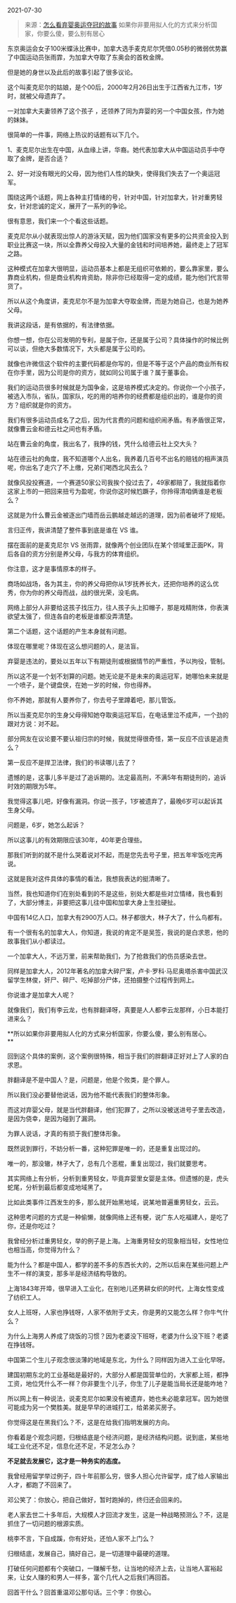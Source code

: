 2021-07-30

> 来源：[怎么看弃婴奥运夺冠的故事](http://mp.weixin.qq.com/s?__biz=MzU0MjYwNDU2Mw==&mid=2247500195&idx=1&sn=ac94a6412187f24349d974bdb81fe487&chksm=fb1aaddfcc6d24c999c7ff371ca640c0651a5793b030d370f7cf1ff5e1c6014c9821321866fa&scene=27#wechat_redirect)
> 如果你非要用拟人化的方式来分析国家，你要么傻，要么别有居心

东京奥运会女子100米蝶泳比赛中，加拿大选手麦克尼尔凭借0.05秒的微弱优势赢了中国运动员张雨霏，为加拿大夺取了东奥会的首枚金牌。  

  

但是她的身世以及此后的故事引起了很多议论。

  

这个叫麦克尼尔的姑娘，是个00后，2000年2月26日出生于江西省九江市，1岁时，就被父母遗弃了。

  

一对加拿大夫妻领养了这个孩子 ，还领养了同为弃婴的另一个中国女孩，作为她的妹妹。  

  

很简单的一件事，网络上热议的话题有以下几个。  

  

1、麦克尼尔出生在中国，从血缘上讲，华裔。她代表加拿大从中国运动员手中夺取了金牌，是否合适？

  

2、好一对没有眼光的父母，因为他们人性的缺失，使得我们失去了一个奥运冠军。

  

围绕这两个话题，网上各种主打情绪的号，针对中国，针对加拿大，针对重男轻女，针对忠诚的定义，展开了一系列的争论。

  

很有意思，我们来一个个看这些话题。

  

麦克尼尔从小就表现出惊人的游泳天赋，因为他们国家没有更多的公共资金投入到职业比赛这一块，所以全靠养父母投入大量的金钱和时间培养她，最终走上了冠军之路。

  

这种模式在加拿大很明显，运动员基本上都是无组织可依赖的，要么靠家里，要么靠商业机构，但是商业机构肯资助，除非你已经取得一定的成绩，能为他们代言带货了。  

  

所以从这个角度讲，麦克尼尔不是为加拿大夺取金牌，而是为她自己，也是为她养父母。

  

我讲这段话，是有依据的，有法律依据。  

  

你想一想，你在公司发明的专利，是属于你，还是属于公司？具体操作的时候比例可以谈，但绝大多数情况下，大头都是属于公司的。

  

就像也许微信这个软件的主要代码都是你写的，但是不等于这个产品的商业所有权在你手里，因为公司是你的资方，就如同公司属于谁？属于董事会。

  

我们的运动员很多时候就是为国争金，这是培养模式决定的。你说你一个小孩子，被选入市队，省队，国家队，吃的用的培养你的经费都是组织出的，谁是你的资方？组织就是你的资方。  

  

我们有很多运动员成名了之后，因为代言费的问题和组织闹矛盾。有矛盾很正常，就像曹云金和德云社之间也有矛盾。

  

站在曹云金的角度，我出名了，我挣的钱，凭什么给德云社上交大头？

  

站在德云社的角度，我不知道哪个人出名，我养着几百号不出名的赔钱的相声演员呢，你出名了走穴了不上缴，兄弟们喝西北风去么？

  

就像风投投赛道，一个赛道50家公司我挨个投过去了，49家都赔了，我就指着你这家上市的一把回来扭亏为盈呢，你说你这时候尥蹶子，你拎得清咱俩谁是老板么？  

  

这就是为什么曹云金被逐出门墙而岳云鹏越走越远的道理，因为前者破坏了规矩。

  

言归正传，我讲清楚了整件事到底是谁在 VS 谁。

  

摆在面前的是麦克尼尔 VS 张雨霏，就像两个创业团队在某个领域里正面PK，背后各自的资方分别是养父母，与我方的体育组织。

  

你注意，这才是事情原本的样子。

  

商场如战场，各为其主，你的养父母把你从1岁抚养长大，还把你培养的这么优秀，你为你的养父母而战，战的很光荣，没毛病。  

  

网络上部分人非要给这孩子找压力，往人孩子头上扣帽子，那是戏精附体，你表演欲望太强了，但连各自的老板是谁都没弄清楚。  

  

第二个话题，这个话题的产生本身就有问题。  

  

体现在哪里呢？体现在这么想问题的人，是法盲。  

  

弃婴是违法的，要处以五年以下有期徒刑或根据情节的严重性，予以拘役，管制。  

  

所以这不是一个划不划算的问题。她无论是不是未来的奥运冠军，她哪怕未来就是一个喷子，是个键盘侠，在她一岁的时候，你也得养。  

  

你不养她，那就有人要养你了，你去号子里蹲着吧，那儿管饭。

  

所以当麦克尼尔的生身父母得知她夺取奥运冠军后，在电话里泣不成声，一个劲的跟对方说：对不起。

  

部分网友在议论要不要认祖归宗的时候，我就觉得很奇怪，第一反应不应该是追责么？  

  

第一反应不是捍卫法律，我们的书读哪儿去了？

  

遗憾的是，这事儿多半是过了追诉期的。法定最高刑，不满5年有期徒刑的，追诉时效的期限为5年。

  

我觉得这事儿吧，好像有漏洞。你说一孩子，1岁被遗弃了，最晚6岁可以起诉其生身父母。

  

问题是，6岁，她怎么起诉？

  

所以这事儿的有效期限应该30年，40年更合理些。  

  

那我们听到的就不是什么哭着说对不起，而是您先去号子里，把五年牢饭吃完再说。  

  

这就是我对这件具体的事情的看法，我想我表达的挺清晰了。  

  

当然，我也知道你们在别处看到的不是这些，别处大都是些对立情绪，我也看到了，大部分博主，非要把这事儿往中国和加拿大身上生拉硬扯。  

  

中国有14亿人口，加拿大有2900万人口。林子都很大，林子大了，什么鸟都有。

  

有一个很有名的加拿大人，你知道，我说的肯定不是吴签，我说的是白求恩，他的故事我们从小都读过。

  

一个加拿大人，不远万里，前来帮助我们，为了抢救我们的伤员感染去世。

  

同样是加拿大人，2012年著名的加拿大碎尸案，卢卡·罗科·马尼奥塔杀害中国武汉留学生林俊，奸尸、碎尸、吃掉部分尸体，还拍摄整个过程传到网上。

  

你说谁才是加拿大人呢？

  

就像我们，我们有李云龙，也有胖翻译呀，真要是人人都李云龙那样，小日本能打进来么？

  

 **所以如果你非要用拟人化的方式来分析国家，你要么傻，要么别有居心。  
**

  

回到这个具体的案例，这个案例很特殊，相当于我们的胖翻译正好对上了人家的白求恩。  

  

胖翻译是不是中国人？是，问题是，他是个败类，是个罪人。  

  

所以我们没必要替他说话，因为他不能代表我们的整体形象。

  

而这对弃婴父母，就是当代胖翻译，他们犯罪了，之所以没被送进号子里去改造，是因为侥幸，是因为碰到了漏洞。  

  

为罪人说话，才真的有损于我们整体形象。  

  

既然说到罪行，不妨分析一番，这种犯罪是唯一的，还是重复出现过的。  

  

唯一的，那没辙，林子大了，总有几个恶棍，重复出现过，我们就要思考。

  

其实网络上有分析，分析到重男轻女，毕竟弃婴里女婴是主体。但遗憾的是，虎头蛇尾，分析到最后都变成地域黑了。  

  

比如此类事件江西发生的多，那么就开始黑地域，说某地普遍重男轻女，云云。  

  

这种思考问题的方式是一种偷懒，就像网络上还有梗，说广东人吃福建人，是吃了你，还是你吃过？  

  

我曾经分析过重男轻女，举的例子是上海。上海重男轻女的现象相当轻，女性地位也相当高，你觉得为什么？

  

能为什么？都是中国人，都学的差不多的东西长大的，之所以后来在某些问题上产生不一样的演变，那多半是经济结构导致的。  

  

上海1843年开埠，很早进入工业化，在别地儿还男耕女织的时代，上海女性变成了纺织工人。  

  

女人上班呀，人家也挣钱呀，人家不依附于丈夫，你是男的又能怎么样？你牛气什么？  

  

为什么上海男人养成了烧饭的习惯？因为老婆没下班呀，老婆为什么没下班？老婆在挣钱呀。  

  

中国第二个生儿子观念很淡薄的地域是东北，为什么？同样因为进入工业化早呀。  

  

建国初期东北的工业基础是最好的，大部分人都是国营单位的，大家都上班，都挣工资，地位凭什么不一样？你非要生个儿子，你生了儿子是能当局长还是能咋地？  

  

所以网上有一种说法，说麦克尼尔如果没有被遗弃，她也未必能拿冠军。因为她很可能成为另一个樊胜美。就是早早的进城打工，给弟弟买房子。

  

你觉得这是在黑我们么？不，这是在给我们指明发展的方向。

  

你看着是个观念问题，归根结底是个经济问题，是经济结构问题。说到底，某些地域工业化还不足，信息化还不足，不足怎么办？  

  

 **不足就去发展它，这才是一种务实的态度。**

  

我曾经用留学举过例子，四十年前那么穷，很多人担心允许留学，成了给人家输出人才，都跑了不回来了。  

  

邓公笑了：你放心，把自己做好，暂时跑掉的，终归还会回来的。

  

老人家去世二十多年后，大规模人才回流才发生，这是一种战略预测么？不，这是抓住了一切问题的根源实质。

  

桃李不言，下自成蹊，你有好处，还怕人家不上门么？  

  

归根结底，发展自己，搞好自己，是一切道理中最硬的道理。

  

打破任何问题都有个突破口，一赚解千愁，让当地的经济上去，让当地人富裕起来，让女人赚的和男人一样多，富个几代人之后我们再回首。

  

回首干什么？回首重温邓公那句话。三个字：你放心。

